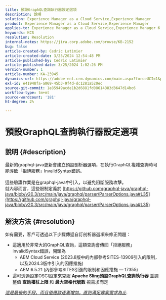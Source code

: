 ```yaml
---
title: 預設GraphQL查詢執行器設定選項
description: 說明
solution: Experience Manager as a Cloud Service,Experience Manager
product: Experience Manager as a Cloud Service,Experience Manager
applies-to: Experience Manager as a Cloud Service,Experience Manager 6.5
keywords: KCS
resolution: Resolution
internal-notes: https://jira.corp.adobe.com/browse/KB-2152
bug: false
article-created-by: Cedric Latimier
article-created-date: 3/25/2024 12:54:48 PM
article-published-by: Cedric Latimier
article-published-date: 3/25/2024 1:02:26 PM
version-number: 1
article-number: KA-23945
dynamics-url: https://adobe-ent.crm.dynamics.com/main.aspx?forceUCI=1&pagetype=entityrecord&etn=knowledgearticle&id=5b8772d6-a6ea-ee11-a204-6045bd0063aa
exl-id: e41948fa-a069-45b3-9f4d-dc1281a520ec
source-git-commit: 1e85949acde1b2d6881fd08614383d3647d14bc6
workflow-type: tm+mt
source-wordcount: '181'
ht-degree: 2%

---
```


# 預設GraphQL查詢執行器設定選項

## 說明 {#description}

最新的graphql-java更新會建立預設剖析器選項，在執行GraphQL複雜查詢時可能導致「拒絕服務」InvalidSyntax錯誤。 <br><br>這些驗證作業是在graphql-java中引入，以避免阻斷服務攻擊。 
<br>就內容而言，這些限制定義於 [https://github.com/graphql-java/graphql-java/blob/v20.3/src/main/java/graphql/parser/ParserOptions.java#L35](https://github.com/graphql-java/graphql-java/blob/v20.3/src/main/java/graphql/parser/ParserOptions.java#L35)

## 解決方法 {#resolution}


如有需要，客戶可透過以下步驟傳遞自訂剖析器選項來修正問題：

- 這適用於非常大的GraphQL查詢，這類查詢會傳回「拒絕服務」InvalidSyntax錯誤，開頭為
   - AEM Cloud Service (2023.8版中的內部參考SITES-13906引入的限制，以及2024.3版中引入的因應措施)
   - AEM 6.5.21 (內部參考SITES引進的限制和因應措施 — 17355)
- 這可透過設定OSGI設定來克服 <b>Apache Sling預設GraphQL查詢執行器</b> 並調整值 <b>查詢權杖上限</b> 和 <b>最大空格代號數</b> 視需求而定


*<u>這是最後的手段，而且值應該逐漸增加，直到滿足專案需求為止</u>*.
